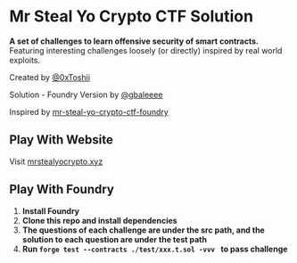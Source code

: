 # Mr Steal Yo Crypto CTF Solution

**A set of challenges to learn offensive security of smart contracts.** Featuring interesting challenges loosely (or directly) inspired by real world exploits.

Created by [@0xToshii](https://twitter.com/0xToshii)

Solution - Foundry Version by [@gbaleeee](https://twitter.com/gbaleeeee)

Inspired by [mr-steal-yo-crypto-ctf-foundry](https://github.com/vyorkin/mr-steal-yo-crypto-ctf-foundry)

## Play With Website

Visit [mrstealyocrypto.xyz](https://mrstealyocrypto.xyz)

## Play With Foundry

1.  **Install Foundry**
2.  **Clone this repo and install dependencies**
3.  **The questions of each challenge are under the src path, and the solution to each question are under the test path**
4.  **Run ```forge test --contracts ./test/xxx.t.sol -vvv ``` to pass challenge**



